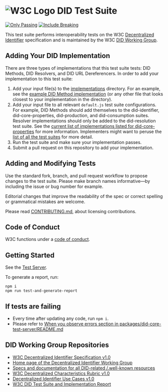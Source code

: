 # ![W3C Logo](https://www.w3.org/Icons/w3c_home) DID Test Suite

[![Only Passing](https://github.com/w3c/did-test-suite/actions/workflows/ci-only-passing.yml/badge.svg)](https://github.com/w3c/did-test-suite/actions/workflows/ci-only-passing.yml) [![Include Breaking](https://github.com/w3c/did-test-suite/actions/workflows/ci-include-breaking.yml/badge.svg)](https://github.com/w3c/did-test-suite/actions/workflows/ci-include-breaking.yml)

This test suite performs interoperability tests on the W3C
[Decentralized Identifier](https://www.w3.org/TR/did-core/) specification and
is maintained by the W3C [DID Working Group](https://www.w3.org/2019/did-wg/).

## Adding Your DID Implementation

There are three types of implementations that this test suite tests:
DID Methods, DID Resolvers, and DID URL Dereferencers. In order to add
your implementation to this test suite:

1. Add your input file(s) to the [implementations](https://github.com/w3c/did-test-suite/tree/main/packages/did-core-test-server/suites/implementations) directory. For an example, see the [example DID Method implementation](https://github.com/w3c/did-test-suite/blob/main/packages/did-core-test-server/suites/implementations/did-example-didwg.json) (or any other file that looks closest to your implementation in the directory).
2. Add your input file to all relevant `default.js` test suite configurations. For example, DID Methods should add themselves to the did-identifier, did-core-properties, did-production, and did-consumption suites. Resolver implementations should only be added to the did-resolution test suite. See the [current list of implementations listed for did-core-properties](https://github.com/w3c/did-test-suite/blob/main/packages/did-core-test-server/suites/did-core-properties/default.js) for more information. Implementers might want to peruse the [list of all the test suites](https://github.com/w3c/did-test-suite/tree/main/packages/did-core-test-server/suites) for more detail.
3. Run the test suite and make sure your implementation passes.
4. Submit a pull request on this repository to add your implementation.

## Adding and Modifying Tests

Use the standard fork, branch, and pull request workflow to propose changes
to the test suite. Please make branch names informative—by including the
issue or bug number for example.

Editorial changes that improve the readability of the spec or correct
spelling or grammatical mistakes are welcome.

Please read [CONTRIBUTING.md](CONTRIBUTING.md), about licensing
contributions.

## Code of Conduct

W3C functions under a [code of conduct](https://www.w3.org/Consortium/cepc/).

## Getting Started

See the [Test Server](./packages/did-core-test-server).

To generate a report, run:

```npm
npm i
npm run test-and-generate-report
```

## If tests are failing

- Every time after updating any code, run `npm i`.
- Please refer to [When you observe errors section in packages/did-core-test-server/README.md](packages/did-core-test-server/README.md#when-you-observe-errors)
## DID Working Group Repositories

- [W3C Decentralized Identifier Specification v1.0](https://github.com/w3c/did-core)
- [Home page of the Decentralized Identifier Working Group](https://github.com/w3c/did-wg)
- [Specs and documentation for all DID-related /.well-known resources](https://github.com/decentralized-identity/.well-known)
- [W3C Decentralized Characteristics Rubric v1.0](https://github.com/w3c/did-rubric)
- [Decentralized Identifier Use Cases v1.0](https://github.com/w3c/did-use-cases)
- [W3C DID Test Suite and Implementation Report](https://github.com/w3c/did-test-suite)
